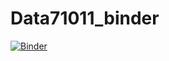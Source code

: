 # Data71011_binder
[![Binder](https://mybinder.org/badge_logo.svg)](https://mybinder.org/v2/gh/SaiTingShi/Data71011_binder/HEAD)
